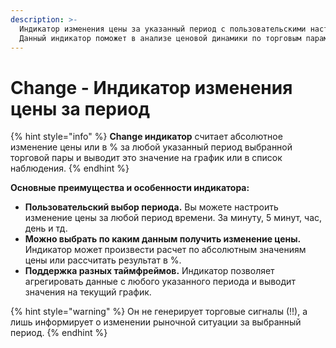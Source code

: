 ```yaml
---
description: >-
  Индикатор изменения цены за указанный период с пользовательскими настройками.
  Данный индикатор поможет в анализе ценовой динамики по торговым парам.
---
```


# Change - Индикатор изменения цены за период

{% hint style="info" %}
**Change индикатор** считает абсолютное изменение цены или в %  за любой указанный период выбранной торговой пары  и выводит это значение на график или в список наблюдения.
{% endhint %}

**Основные преимущества и особенности индикатора:**

* **Пользовательский выбор периода.** Вы можете настроить изменение цены за любой период времени. За минуту, 5 минут, час, день и тд.
* **Можно выбрать по каким данным получить изменение цены.** Индикатор может произвести расчет по абсолютным значениям цены или рассчитать результат в %.
* **Поддержка разных таймфреймов.** Индикатор позволяет агрегировать данные с любого указанного периода и выводит значения на текущий график.







{% hint style="warning" %}
Он не генерирует торговые сигналы \(!!\), а лишь информирует о изменении рыночной ситуации за выбранный период.
{% endhint %}

